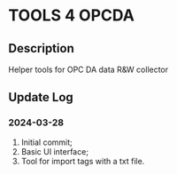 # TOOLS 4 OPCDA

## Description

Helper tools for OPC DA data R&W collector

## Update Log

### 2024-03-28

1. Initial commit;
2. Basic UI interface;
3. Tool for import tags with a txt file.
